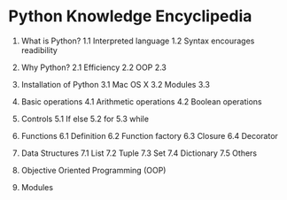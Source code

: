 # Python Knowledge Encyclipedia

1. What is Python?
    1.1 Interpreted language
    1.2 Syntax encourages readibility

2. Why Python?
    2.1 Efficiency
    2.2 OOP
    2.3 
3. Installation of Python
    3.1 Mac OS X
    3.2 Modules
    3.3 
4. Basic operations
    4.1 Arithmetic operations
    4.2 Boolean operations
5. Controls
  5.1 If else
  5.2 for
  5.3 while
6. Functions
  6.1 Definition
  6.2 Function factory
  6.3 Closure
  6.4 Decorator
7. Data Structures
  7.1 List
  7.2 Tuple
  7.3 Set
  7.4 Dictionary
  7.5 Others
8. Objective Oriented Programming (OOP)
9. Modules

